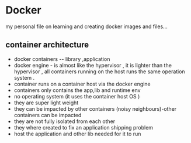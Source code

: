 # Docker
my personal file on learning and creating docker images and files...

## container architecture  

- docker containers  -- library ,application 
- docker engine - is almost like the hypervisor , it is lighter than the hypervisor , all containers running on the host runs the same operation system . 
- container runs on a container host  via the docker engine 
- containers only contains the  app,lib and runtime env 
-  no operating system (it uses the container host  OS )
- they are super light weight
- they can be impacted by other containers (noisy neighbours)-other containers can be impacted 
- they are not fully isolated  from each other 
- they where created to fix an application shipping problem 
- host the application and other lib needed for it to run 